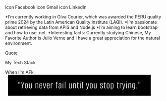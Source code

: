 Icon Facebook icon Gmail icon LinkedIn

*I’m currently working in Olva Courier, which was awarded the PERU quality prime 2024 by the Latin American Quality Institute (LAQI).
*I’m passionate about retrieving data from APIS and Node.js
*I’m aiming to learn bootstrap and how to use .net.
*Interesting facts: Currently studying Chinese, My Favorite Author is Julio Verne and I have a great appreciation for the natural environment. 

Quote

My Tech Stack

When I’m AFk
<img alt="Quote" src="https://github.com/Fierilyheavenlyeagle/Fierilyheavenlyeagle/blob/main/stoptrying.jpg?raw=true" />

<!--
**Fierilyheavenlyeagle/Fierilyheavenlyeagle** is a ✨ _special_ ✨ repository because its `README.md` (this file) appears on your GitHub profile.

Here are some ideas to get you started:

- 🔭 I’m currently working on ...
- 🌱 I’m currently learning ...
- 👯 I’m looking to collaborate on ...
- 🤔 I’m looking for help with ...
- 💬 Ask me about ...
- 📫 How to reach me: ...
- 😄 Pronouns: ...
- ⚡ Fun fact: ...
-->
